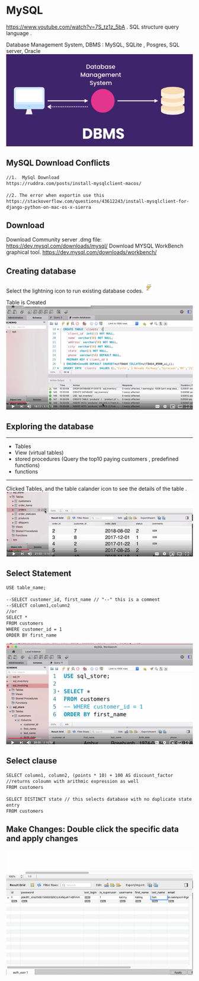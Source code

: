 # MySQL 
https://www.youtube.com/watch?v=7S_tz1z_5bA . 
SQL structure query language . 
  
Database Management System, DBMS  : MySQL, SQLite , Posgres, SQL server, Oracle
![images](https://github.com/KennySoh/Technical-Interview/blob/master/oop/mysql1.png) 

## MySQL Download Conflicts
```
//1.  MySql Download
https://ruddra.com/posts/install-mysqlclient-macos/

//2. The error when exportin use this 
https://stackoverflow.com/questions/43612243/install-mysqlclient-for-django-python-on-mac-os-x-sierra
```
  
## Download
Download Community server .dmg file: https://dev.mysql.com/downloads/mysql/
Download MYSQL WorkBench graphical tool. https://dev.mysql.com/downloads/workbench/

## Creating database
Select the lightning icon to run existing database codes. ![images](https://github.com/KennySoh/Technical-Interview/blob/master/oop/mysql2.png)

Table is Created
![images](https://github.com/KennySoh/Technical-Interview/blob/master/oop/mysql3.png)

## Exploring the database
***
- Tables
- View (virtual tables) 
- stored procedures (Query the top10 paying customers , predefined functions) 
- functions 
***

Clicked Tables, and the table calander icon to see the details of the table . 
![images](https://github.com/KennySoh/Technical-Interview/blob/master/oop/mysql4.png)

## Select Statement
```
USE table_name;

--SELECT customer_id, first_name // "--" this is a comment
--SELECT column1,column2
//or
SELECT *
FROM customers 
WHERE customer_id = 1
ORDER BY first_name
```
![images](https://github.com/KennySoh/Technical-Interview/blob/master/oop/mysql5.png)

## Select clause
```
SELECT column1, column2, (points * 10) + 100 AS discount_factor //returns coloumn with arithmic expression as well
FROM customers

SELECT DISTINCT state // this selects database with no duplicate state entry
FROM customers 
```
## Make Changes: Double click the specific data and apply changes
![images](https://github.com/KennySoh/Technical-Interview/blob/master/oop/mysql6.png)

## 


